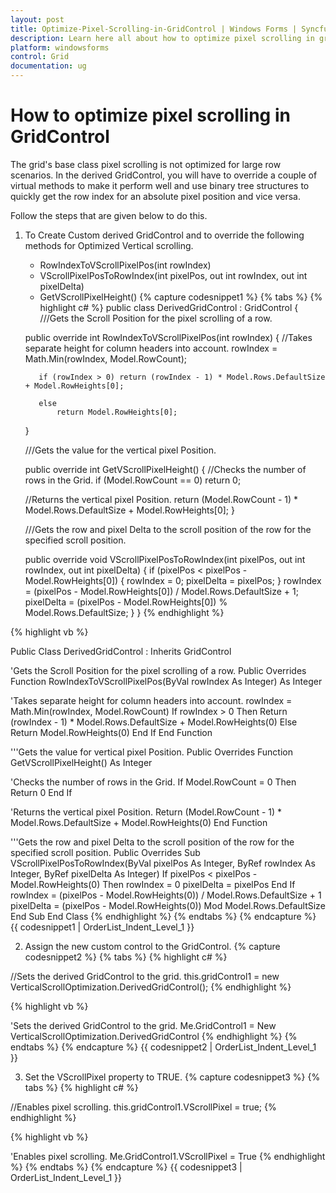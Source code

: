 ```yaml
---
layout: post
title: Optimize-Pixel-Scrolling-in-GridControl | Windows Forms | Syncfusion
description: Learn here all about how to optimize pixel scrolling in gridcontrol using Syncfusion Windows Forms and more.
platform: windowsforms
control: Grid
documentation: ug
---
```


# How to optimize pixel scrolling in GridControl

The grid's base class pixel scrolling is not optimized for large row scenarios. In the derived GridControl, you will have to override a couple of virtual methods to make it perform well and use binary tree structures to quickly get the row index for an absolute pixel position and vice versa.

Follow the steps that are given below to do this.

1. To Create Custom derived GridControl and to override the following methods for Optimized Vertical scrolling.

   * RowIndexToVScrollPixelPos(int rowIndex)
   * VScrollPixelPosToRowIndex(int pixelPos, out int rowIndex, out int pixelDelta)
   * GetVScrollPixelHeight()
{% capture codesnippet1 %}
{% tabs %}
{% highlight c# %}
public class DerivedGridControl : GridControl 
{
    ///Gets the Scroll Position for the pixel scrolling of a row. 
    
    public override int RowIndexToVScrollPixelPos(int rowIndex) 
   { 
		//Takes separate height for column headers into account. 
		  rowIndex = Math.Min(rowIndex, Model.RowCount); 

		  if (rowIndex > 0) return (rowIndex - 1) * Model.Rows.DefaultSize + Model.RowHeights[0]; 

		  else 
			  return Model.RowHeights[0]; 
	}

	///Gets the value for the vertical pixel Position. 

	public override int GetVScrollPixelHeight() 
	{ 
	//Checks the number of rows in the Grid.
    if (Model.RowCount == 0) return 0; 

	//Returns the vertical pixel Position. 
    return (Model.RowCount - 1) * Model.Rows.DefaultSize + Model.RowHeights[0]; 
	 }

	///Gets the row and pixel Delta to the scroll position of the row for the specified scroll position. 

   public override void VScrollPixelPosToRowIndex(int pixelPos, out int rowIndex, out int pixelDelta) 
   { 
		if (pixelPos < pixelPos - Model.RowHeights[0]) 
		{ 
			 rowIndex = 0; pixelDelta = pixelPos; 
		} 
		rowIndex = (pixelPos - Model.RowHeights[0]) / Model.Rows.DefaultSize + 1; pixelDelta = (pixelPos - Model.RowHeights[0]) %                 Model.Rows.DefaultSize; 
    } 
}
{% endhighlight %}
 
{% highlight vb %}  

Public Class DerivedGridControl : Inherits GridControl

'Gets the Scroll Position for the pixel scrolling of a row.
Public Overrides Function RowIndexToVScrollPixelPos(ByVal rowIndex As Integer) As Integer

'Takes separate height for column headers into account.
rowIndex = Math.Min(rowIndex, Model.RowCount)
If rowIndex > 0 Then
Return (rowIndex - 1) * Model.Rows.DefaultSize + 
Model.RowHeights(0)
Else
Return Model.RowHeights(0)
End If
End Function

'''Gets the value for vertical pixel Position.
Public Overrides Function GetVScrollPixelHeight() As Integer

'Checks the number of rows in the Grid.
If Model.RowCount = 0 Then
Return 0
End If

'Returns the vertical pixel Position.
Return (Model.RowCount - 1) * Model.Rows.DefaultSize + 
Model.RowHeights(0)
End Function

'''Gets the row and pixel Delta to the scroll position of the row for the specified scroll position.
Public Overrides Sub VScrollPixelPosToRowIndex(ByVal pixelPos As 
Integer, ByRef rowIndex As 
Integer, ByRef pixelDelta As Integer)
If pixelPos < pixelPos - Model.RowHeights(0) Then
rowIndex = 0
pixelDelta = pixelPos
End If
rowIndex = (pixelPos - Model.RowHeights(0)) / 
Model.Rows.DefaultSize + 1
pixelDelta = (pixelPos - Model.RowHeights(0)) Mod 
Model.Rows.DefaultSize
End Sub
End Class
{% endhighlight %}
{% endtabs %}
{% endcapture %}
{{ codesnippet1 | OrderList_Indent_Level_1 }}

2. Assign the new custom control to the GridControl.
{% capture codesnippet2 %}
{% tabs %}
{% highlight c# %}
				
//Sets the derived GridControl to the grid.
this.gridControl1 = new VerticalScrollOptimization.DerivedGridControl();
{% endhighlight %}

{% highlight vb %}

'Sets the derived GridControl to the grid.
Me.GridControl1 = New VerticalScrollOptimization.DerivedGridControl
{% endhighlight %} 
{% endtabs %}
{% endcapture %}
{{ codesnippet2 | OrderList_Indent_Level_1 }}

3. Set the VScrollPixel property to TRUE.
{% capture codesnippet3 %}
{% tabs %}
{% highlight c# %}

//Enables pixel scrolling.
this.gridControl1.VScrollPixel = true;
{% endhighlight %}

{% highlight vb %}

'Enables pixel scrolling.
Me.GridControl1.VScrollPixel = True
{% endhighlight %}
{% endtabs %}
{% endcapture %}
{{ codesnippet3 | OrderList_Indent_Level_1 }}
   
